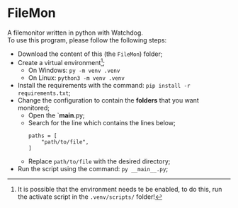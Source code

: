 # FileMon

A filemonitor written in python with Watchdog.<br>
To use this program, please follow the following steps:
- Download the content of this (the `FileMon`) folder;
- Create a virtual environment[^1];
    - On Windows: `py -m venv .venv`
    - On Linux: `python3 -m venv .venv`
- Install the requirements with the command: `pip install -r requirements.txt`;
- Change the configuration to contain the **folders** that you want monitored;
    - Open the `__main__.py;
    - Search for the line which contains the lines below;
        ```
        paths = [
            "path/to/file",
        ]
        ```
    - Replace `path/to/file` with the desired directory;
- Run the script using the command: `py __main__.py`;


[^1]: It is possible that the environment needs te be enabled, to do this, run the activate script in the `.venv/scripts/` folder!